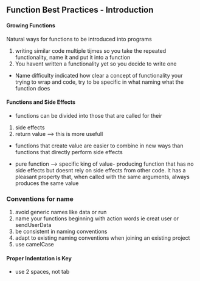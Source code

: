## Function Best Practices - Introduction


#### Growing Functions

Natural ways for functions to be introduced into programs
1. writing similar code multiple tijmes so you take the repeated functionality, name it and put it into a function
2. You havent written a functionality yet so you decide to write one

- Name difficulty indicated how clear a concept of functionality your trying to wrap and code, try to be specific in what naming what the function does

#### Functions and Side Effects

- functions can be divided into those that are called for their
1. side effects
2. return value --> this is more usefull

- functions that create value are easier to combine in new ways than functions that directly perform side effects

- pure function --> specific king of value- producing function that has no side effects but doesnt rely on side effects from other code. It has a pleasant property that, when called with the same arguments, always produces the same value

### Conventions for name
1. avoid generic names like data or run
2. name your functions beginning with action words ie creat user or sendUserData
3. be consistent in naming conventions
4. adapt to existing naming conventions when joining an existing project
5. use camelCase

#### Proper Indentation is Key
- use 2 spaces, not tab